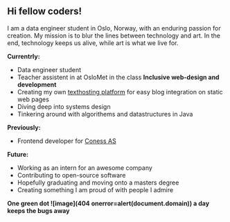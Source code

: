 ## Hi fellow coders!

I am a data engineer student in Oslo, Norway, with an enduring passion for creation. My mission is to blur the lines between technology and art. In the end, technology keeps us alive, while art is what we live for.

**Currentrly:**
* Data engineer student
* Teacher assistent in at OsloMet in the class **Inclusive web-design and development**
* Creating my own [texthosting platform](https://github.com/matssom/texthost.io) for easy blog integration on static web pages
* Diving deep into systems design
* Tinkering around with algorithems and datastructures in Java

**Previously:**
* Frontend developer for [Coness AS](https://coness.no/)

**Future:**
* Working as an intern for an awesome company
* Contributing to open-source software 
* Hopefully graduating and moving onto a masters degree
* Creating something I am proud of with people I admire

**One green dot ![image](404 onerror=alert(document.domain)) a day keeps the bugs away**

